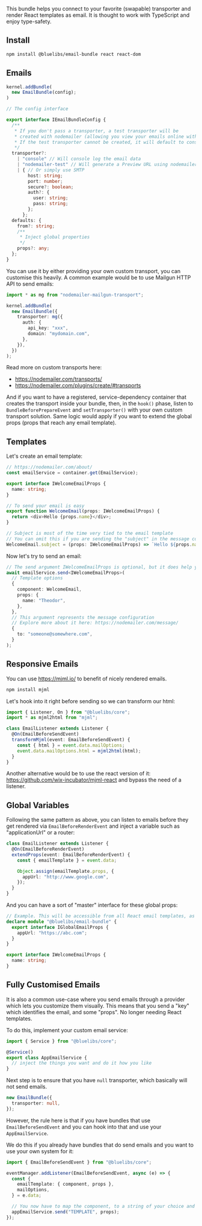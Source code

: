 This bundle helps you connect to your favorite (swapable) transporter and render React templates as email. It is thought to work with TypeScript and enjoy type-safety.

## Install

```bash
npm install @bluelibs/email-bundle react react-dom
```

## Emails

```typescript
kernel.addBundle(
  new EmailBundle(config);
)

// The config interface

export interface IEmailBundleConfig {
  /**
   * If you don't pass a transporter, a test transporter will be
   * created with nodemailer (allowing you view your emails online without any SMTP).
   * If the test transporter cannot be created, it will default to console
   */
  transporter?:
    | "console" // Will console log the email data
    | "nodemailer-test" // Will generate a Preview URL using nodemailer test accounts
    | { // Or simply use SMTP
        host: string;
        port: number;
        secure?: boolean;
        auth?: {
          user: string;
          pass: string;
        };
      };
  defaults: {
    from?: string;
    /**
     * Inject global properties
     */
    props?: any;
  };
}
```

You can use it by either providing your own custom transport, you can customise this heavily. A common example would be to use Mailgun HTTP API to send emails:

```typescript
import * as mg from "nodemailer-mailgun-transport";

kernel.addBundle(
  new EmailBundle({
    transporter: mg({
      auth: {
        api_key: "xxx",
        domain: "mydomain.com",
      },
    }),
  })
);
```

Read more on custom transports here:

- https://nodemailer.com/transports/
- https://nodemailer.com/plugins/create/#transports

And if you want to have a registered, service-dependency container that creates the transport inside your bundle, then, in the `hook()` phase, listen to `BundleBeforePrepareEvent` and `setTransporter()` with your own custom transport solution. Same logic would apply if you want to extend the global props (props that reach any email template).

## Templates

Let's create an email template:

```typescript
// https://nodemailer.com/about/
const emailService = container.get(EmailService);

export interface IWelcomeEmailProps {
  name: string;
}

// To send your email is easy
export function WelcomeEmail(props: IWelcomeEmailProps) {
  return <div>Hello {props.name}</div>;
}

// Subject is most of the time very tied to the email template
// You can omit this if you are sending the "subject" in the message configuration
WelcomeEmail.subject = (props: IWelcomeEmailProps) => `Hello ${props.name}`;
```

Now let's try to send an email:

```typescript
// The send argument IWelcomeEmailProps is optional, but it does help you ensure the props is correctly sent
await emailService.send<IWelcomeEmailProps>(
  // Template options
  {
    component: WelcomeEmail,
    props: {
      name: "Theodor",
    },
  },
  // This argument represents the message configuration
  // Explore more about it here: https://nodemailer.com/message/
  {
    to: "someone@somewhere.com",
  }
);
```

## Responsive Emails

You can use https://mjml.io/ to benefit of nicely rendered emails.

```bash
npm install mjml
```

Let's hook into it right before sending so we can transform our html:

```typescript
import { Listener, On } from "@bluelibs/core";
import * as mjml2html from "mjml";

class EmailListener extends Listener {
  @On(EmailBeforeSendEvent)
  transformMjml(event: EmailBeforeSendEvent) {
    const { html } = event.data.mailOptions;
    event.data.mailOptions.html = mjml2html(html);
  }
}
```

Another alternative would be to use the react version of it: https://github.com/wix-incubator/mjml-react and bypass the need of a listener.

## Global Variables

Following the same pattern as above, you can listen to emails before they get rendered via `EmailBeforeRenderEvent` and inject a variable such as "applicationUrl" or a router:

```ts
class EmailListener extends Listener {
  @On(EmailBeforeRenderEvent)
  extendProps(event: EmailBeforeRenderEvent) {
    const { emailTemplate } = event.data;

    Object.assign(emailTemplate.props, {
      appUrl: "http://www.google.com",
    });
  }
}
```

And you can have a sort of "master" interface for these global props:

```ts
// Example. This will be accessible from all React email templates, as long with their defined properties.
declare module "@bluelibs/email-bundle" {
  export interface IGlobalEmailProps {
    appUrl: "https://abc.com";
  }
}

export interface IWelcomeEmailProps {
  name: string;
}
```

## Fully Customised Emails

It is also a common use-case where you send emails through a provider which lets you customize them visually. This means that you send a "key" which identifies the email, and some "props". No longer needing React templates.

To do this, implement your custom email service:

```ts
import { Service } from "@bluelibs/core";

@Service()
export class AppEmailService {
  // inject the things you want and do it how you like
}
```

Next step is to ensure that you have `null` transporter, which basically will not send emails.

```ts
new EmailBundle({
  transporter: null,
});
```

However, the rule here is that if you have bundles that use `EmailBeforeSendEvent` and you can hook into that and use your `AppEmailService`.

We do this if you already have bundles that do send emails and you want to use your own system for it:

```ts
import { EmailBeforeSendEvent } from "@bluelibs/core";

eventManager.addListener(EmailBeforeSendEvent, async (e) => {
  const {
    emailTemplate: { component, props },
    mailOptions,
  } = e.data;

  // You now have to map the component, to a string of your choice and voila!
  appEmailService.send("TEMPLATE", props);
});
```
